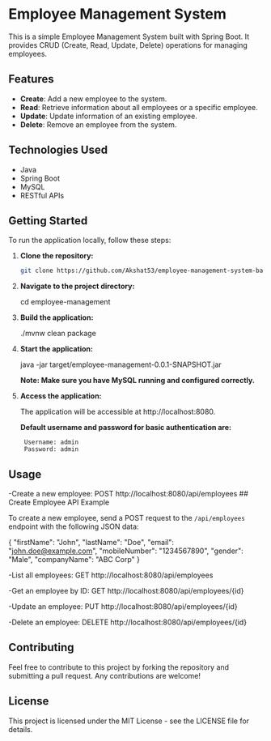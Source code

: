 # Employee Management System

This is a simple Employee Management System built with Spring Boot. It provides CRUD (Create, Read, Update, Delete) operations for managing employees.

## Features

- **Create**: Add a new employee to the system.
- **Read**: Retrieve information about all employees or a specific employee.
- **Update**: Update information of an existing employee.
- **Delete**: Remove an employee from the system.


## Technologies Used

- Java
- Spring Boot
- MySQL
- RESTful APIs

## Getting Started

To run the application locally, follow these steps:

1. **Clone the repository:**

   ```bash
   git clone https://github.com/Akshat53/employee-management-system-backend.git

2. **Navigate to the project directory:**
    
    cd employee-management

3. **Build the application:**

    ./mvnw clean package

4. **Start the application:**

    java -jar target/employee-management-0.0.1-SNAPSHOT.jar
    
    **Note: Make sure you have MySQL running and configured correctly.**

5. **Access the application:**

    The application will be accessible at http://localhost:8080.

    **Default username and password for basic authentication are:**

        Username: admin
        Password: admin

## Usage

-Create a new employee:
    POST http://localhost:8080/api/employees
    ## Create Employee API Example

To create a new employee, send a POST request to the `/api/employees` endpoint with the following JSON data:

{
  "firstName": "John",
  "lastName": "Doe",
  "email": "john.doe@example.com",
  "mobileNumber": "1234567890",
  "gender": "Male",
  "companyName": "ABC Corp"
}

-List all employees:
    GET http://localhost:8080/api/employees

-Get an employee by ID:
    GET http://localhost:8080/api/employees/{id}



-Update an employee:
    PUT http://localhost:8080/api/employees/{id}

-Delete an employee:
    DELETE http://localhost:8080/api/employees/{id}


## Contributing

Feel free to contribute to this project by forking the repository and submitting a pull request. Any contributions are welcome!

## License

This project is licensed under the MIT License - see the LICENSE file for details.



